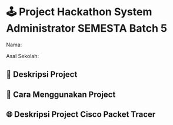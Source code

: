 # 🕹️ Project Hackathon System Administrator SEMESTA Batch 5

Nama: 

Asal Sekolah: 

## 📝 Deskripsi Project

## 🚀 Cara Menggunakan Project

## 🌐 Deskripsi Project Cisco Packet Tracer

